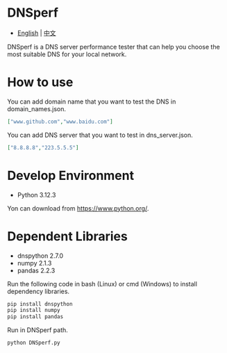 # DNSperf
- [English](README.md) | [中文](README_ZH.md)  

DNSperf is a DNS server performance tester that can help you choose the most suitable DNS for your local network.
# How to use
You can add domain name that you want to test the DNS in domain_names.json.
```json
["www.github.com","www.baidu.com"]
```
You can add DNS server that you want to test in dns_server.json.
```json
["8.8.8.8","223.5.5.5"]
```
# Develop Environment
- Python 3.12.3  

Yon can download from https://www.python.org/.
# Dependent Libraries
- dnspython 2.7.0
- numpy 2.1.3
- pandas 2.2.3  

Run the following code in bash (Linux) or cmd (Windows) to install dependency libraries.
```cmd
pip install dnspython
pip install numpy
pip install pandas
```
Run in DNSperf path.
```cmd
python DNSperf.py
```

